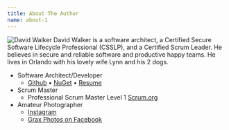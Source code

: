 ```yaml
---
title: About The Author
name: about-1
---
```


![David Walker](https://www.gravatar.com/avatar/a8c11640fc00c7c10db85d6e725993e5?s=100)
David Walker is a software architect, a Certified Secure Software Lifecycle Professional (CSSLP), and a Certified Scrum Leader. He believes in secure and reliable software and productive happy teams. He lives in Orlando with his lovely wife Lynn and his 2 dogs.

* Software Architect/Developer
  * [Github](http://github.com/Grax32) &bull; [NuGet](https://www.nuget.org/profiles/Grax) &bull; [Resume](/about/david-walker/resume.pdf)
* Scrum Master
  * Professional Scrum Master Level 1 [Scrum.org](http://www.scrum.org/) 
* Amateur Photographer
  * [Instagram](https://www.instagram.com/grax32/)
  * [Grax Photos on Facebook](https://www.facebook.com/Grax-Photo-516272355223679/)
